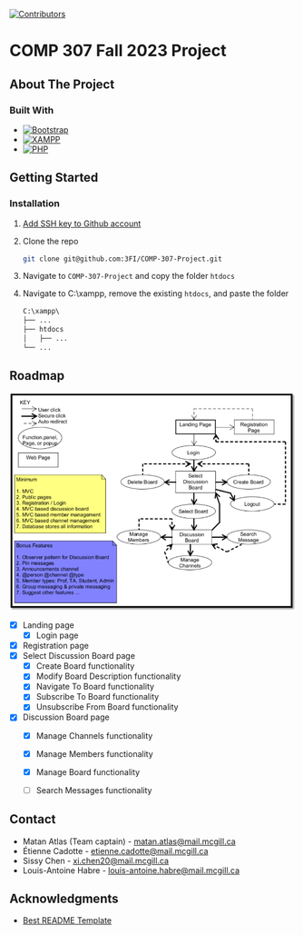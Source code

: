 [![Contributors][Contributors-shield]][Contributors-url]

# COMP 307 Fall 2023 Project

## About The Project

### Built With

* [![Bootstrap][Bootstrap.com]][Bootstrap-url]
* [![XAMPP][Xampp.com]][Xampp-url]
* [![PHP][Php.com]][Php-url]



## Getting Started

### Installation

1. [Add SSH key to Github account](https://docs.github.com/en/authentication/connecting-to-github-with-ssh)
2. Clone the repo
   ```sh
   git clone git@github.com:3FI/COMP-307-Project.git
   ```
3. Navigate to `COMP-307-Project` and copy the folder `htdocs`
4. Navigate to C:\xampp, remove the existing `htdocs`, and paste the folder

    ```
    C:\xampp\
    ├── ...
    ├── htdocs
    │   ├── ...
    └── ...
    ```



## Roadmap

![Storyboard](./htdocs/img/storyboard.png)

- [x] Landing page
    - [X] Login page
- [x] Registration page
- [X] Select Discussion Board page
    - [X] Create Board functionality
    - [X] Modify Board Description functionality
    - [X] Navigate To Board functionality
    - [X] Subscribe To Board functionality
    - [X] Unsubscribe From Board functionality
- [X] Discussion Board page
    - [X] Manage Channels functionality
    - [X] Manage Members functionality
    - [X] Manage Board functionality
    - [ ] Search Messages functionality



## Contact

* Matan Atlas (Team captain) - matan.atlas@mail.mcgill.ca
* Étienne Cadotte - etienne.cadotte@mail.mcgill.ca
* Sissy Chen - xi.chen20@mail.mcgill.ca
* Louis-Antoine Habre - louis-antoine.habre@mail.mcgill.ca



## Acknowledgments

* [Best README Template](https://github.com/othneildrew/Best-README-Template/blob/master/README.md)



[Contributors-shield]: https://img.shields.io/github/contributors/3FI/COMP-307-Project
[Contributors-url]: https://github.com/3FI/COMP-307-Project/graphs/contributors
[Bootstrap.com]: https://img.shields.io/badge/Bootstrap-563D7C?style=for-the-badge&logo=bootstrap&logoColor=white
[Bootstrap-url]: https://getbootstrap.com
[Xampp.com]: https://img.shields.io/badge/XAMPP-orange?style=for-the-badge&logo=xampp&logoColor=white
[Xampp-url]: https://www.apachefriends.org/
[Php.com]: https://img.shields.io/badge/PHP-indigo?style=for-the-badge&logo=php&logoColor=white
[Php-url]: https://www.php.net/